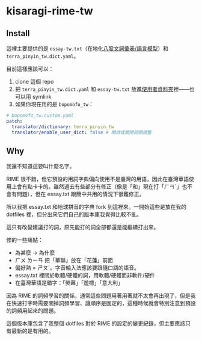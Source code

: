 # kisaragi-rime-tw

## Install

這裡主要提供的是 `essay-tw.txt`（在地化[八股文詞彙表/語言模型](https://github.com/rime/rime-essay)）和 `terra_pinyin_tw.dict.yaml`。

目前這樣應該可以：

1. clone 這個 repo
2. 把 `terra_pinyin_tw.dict.yaml` 和 `essay-tw.txt` 放進[使用者資料夾](https://github.com/rime/home/wiki/UserData)裡——也可以用 symlink
3. 如果你現在用的是 `bopomofo_tw`：

```yaml
# bopomofo_tw.custom.yaml
patch:
  translator/dictionary: terra_pinyin_tw
  translator/enable_user_dict: false # 開啟或關閉詞頻調整
```

## Why

我還不知道這要叫什麼名字。

RIME 很不錯，但它預設的用詞字典偏向使用不是臺灣的用語，因此在臺灣華語使用上會有點卡卡的。雖然過去有些部分有修正（像是「和」現在打「ㄏㄢˋ」也不會有問題），但在 essay.txt 跟簡中共用的情況下很難修正。

所以我把 essay.txt 和地球拼音的字典 fork 到這裡來。一開始這些是放在我的 dotfiles 裡，但分出來它們自己的版本庫我覺得比較不亂。

這只有改變建議打的詞，原先能打的詞全部都還是能繼續打出來。

修的一些痛點：

- 為甚麼 -> 為什麼
- ㄏㄨ ㄌㄧㄢ 把「華聯」放在「花蓮」前面
- 偏好熟 = ㄕㄡˊ。字音輸入法應該要跟隨口語的語音。
- essay.txt 裡關於軟體/硬體的詞，用軟體/硬體而非軟件/硬件
- 在臺灣華語是錯字：「熒幕」「遊標」「意大利」

因為 RIME 的詞頻學習的關係，通常這些問題用著用著就不太會再出現了，但是我在快速打字時需要關掉詞頻學習、讓順序是固定的，這種時候就會特別注意到預設的詞頻用起來的問題。

這個版本庫包含了我整個 dotfiles 對於 RIME 的設定的變更紀錄，但主要應該只有最新的是有用的。
